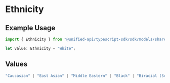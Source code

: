 # Ethnicity

## Example Usage

```typescript
import { Ethnicity } from "@unified-api/typescript-sdk/sdk/models/shared";

let value: Ethnicity = "White";
```

## Values

```typescript
"Caucasian" | "East Asian" | "Middle Eastern" | "Black" | "Biracial (South Asian & Caucasian)" | "Filipino" | "South Asian" | "Indian" | "White" | "Asian"
```